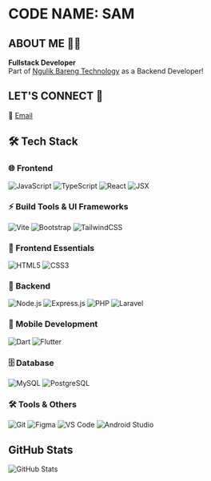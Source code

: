 # CODE NAME: SAM

## ABOUT ME 👨‍💻
**Fullstack Developer**  
Part of [Ngulik Bareng Technology](https://ngubartech.com/) as a Backend Developer!

## LET'S CONNECT 🤝
📧 [Email](mailto:mochammadsyamihardiana@gmail.com)

## 🛠️ Tech Stack  

### 🌐 Frontend  
![JavaScript](https://img.shields.io/badge/-JavaScript-F7DF1E?style=flat-square&logo=javascript&logoColor=black) ![TypeScript](https://img.shields.io/badge/-TypeScript-3178C6?style=flat-square&logo=typescript&logoColor=white) ![React](https://img.shields.io/badge/-React-61DAFB?style=flat-square&logo=react&logoColor=black) ![JSX](https://img.shields.io/badge/-JSX-764ABC?style=flat-square&logo=react&logoColor=white)

### ⚡ Build Tools & UI Frameworks  
![Vite](https://img.shields.io/badge/-Vite-646CFF?style=flat-square&logo=vite&logoColor=white) ![Bootstrap](https://img.shields.io/badge/-Bootstrap-7952B3?style=flat-square&logo=bootstrap&logoColor=white) ![TailwindCSS](https://img.shields.io/badge/-TailwindCSS-38B2AC?style=flat-square&logo=tailwind-css&logoColor=white)

### 🎨 Frontend Essentials  
![HTML5](https://img.shields.io/badge/-HTML5-E34F26?style=flat-square&logo=html5&logoColor=white) ![CSS3](https://img.shields.io/badge/-CSS3-1572B6?style=flat-square&logo=css3)

### 🚀 Backend  
![Node.js](https://img.shields.io/badge/-Node.js-339933?style=flat-square&logo=node.js&logoColor=white) ![Express.js](https://img.shields.io/badge/-Express.js-000000?style=flat-square&logo=express&logoColor=white) ![PHP](https://img.shields.io/badge/-PHP-777BB4?style=flat-square&logo=php&logoColor=white) ![Laravel](https://img.shields.io/badge/-Laravel-FF2D20?style=flat-square&logo=laravel&logoColor=white)

### 📱 Mobile Development  
![Dart](https://img.shields.io/badge/-Dart-0175C2?style=flat-square&logo=dart&logoColor=white) ![Flutter](https://img.shields.io/badge/-Flutter-02569B?style=flat-square&logo=flutter&logoColor=white)

### 🗄️ Database  
![MySQL](https://img.shields.io/badge/-MySQL-4479A1?style=flat-square&logo=mysql&logoColor=white) ![PostgreSQL](https://img.shields.io/badge/-PostgreSQL-4169E1?style=flat-square&logo=postgresql&logoColor=white)


### 🛠️ Tools & Others  
![Git](https://img.shields.io/badge/-Git-F05032?style=flat-square&logo=git&logoColor=white) ![Figma](https://img.shields.io/badge/-Figma-F24E1E?style=flat-square&logo=figma&logoColor=white) ![VS Code](https://img.shields.io/badge/-VS%20Code-007ACC?style=flat-square&logo=visual-studio-code&logoColor=white) ![Android Studio](https://img.shields.io/badge/-Android%20Studio-3DDC84?style=flat-square&logo=android-studio&logoColor=white)

## GitHub Stats
![GitHub Stats](https://github-readme-stats.vercel.app/api?username=&show_icons=true&theme=radical&hide_border=true&bg_color=0D1117&title_color=58A6FF&icon_color=58A6FF&text_color=C9D1D9)
